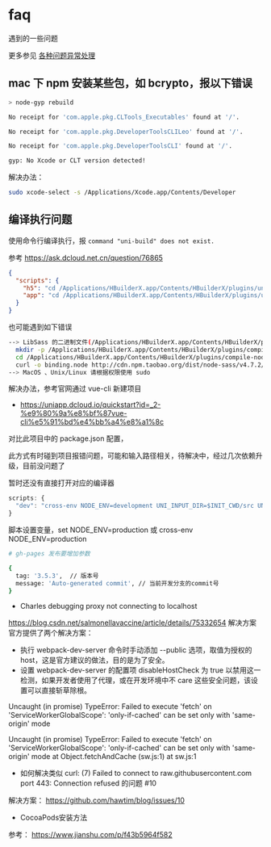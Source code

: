# faq

遇到的一些问题

更多参见 [各种问题异常处理](https://www.yuque.com/cloudyan/faq)

## mac 下 npm 安装某些包，如 bcrypto，报以下错误

```bash
> node-gyp rebuild

No receipt for 'com.apple.pkg.CLTools_Executables' found at '/'.

No receipt for 'com.apple.pkg.DeveloperToolsCLILeo' found at '/'.

No receipt for 'com.apple.pkg.DeveloperToolsCLI' found at '/'.

gyp: No Xcode or CLT version detected!
```

解决办法：

```bash
sudo xcode-select -s /Applications/Xcode.app/Contents/Developer
```

## 编译执行问题

使用命令行编译执行，报 `command "uni-build" does not exist.`

参考 https://ask.dcloud.net.cn/question/76865

```json
{
  "scripts": {
    "h5": "cd /Applications/HBuilderX.app/Contents/HBuilderX/plugins/uniapp-cli/ && cross-env UNI_INPUT_DIR=$INIT_CWD/ UNI_OUTPUT_DIR=$INIT_CWD/unpackage/dist/dev/h5 UNI_PLATFORM=h5 NODE_ENV=development node bin/uniapp-cli.js",
    "app": "cd /Applications/HBuilderX.app/Contents/HBuilderX/plugins/uniapp-cli/ && cross-env UNI_INPUT_DIR=$INIT_CWD/ UNI_OUTPUT_DIR=$INIT_CWD/unpackage/dist/dev/app-plus UNI_PLATFORM=app-plus NODE_ENV=development node bin/uniapp-cli.js",
  }
}
```

也可能遇到如下错误

```bash
--> LibSass 的二进制文件(/Applications/HBuilderX.app/Contents/HBuilderX/plugins/compile-node-sass/node_modules/node-sass-china/vendor/darwin-x64-72/binding.node)缺失，请执行下面3条命令下载对应版本的二进制文件：（有可能引发此错误的原因是 Node 版本变更）
  mkdir -p /Applications/HBuilderX.app/Contents/HBuilderX/plugins/compile-node-sass/node_modules/node-sass-china/vendor/darwin-x64-72
  cd /Applications/HBuilderX.app/Contents/HBuilderX/plugins/compile-node-sass/node_modules/node-sass-china/vendor/darwin-x64-72
  curl -o binding.node http://cdn.npm.taobao.org/dist/node-sass/v4.7.2/darwin-x64-72_binding.node
--> MacOS 、Unix/Linux 请根据权限使用 sudo
```

解决办法，参考官网通过 vue-cli 新建项目

- https://uniapp.dcloud.io/quickstart?id=_2-%e9%80%9a%e8%bf%87vue-cli%e5%91%bd%e4%bb%a4%e8%a1%8c

对比此项目中的 package.json 配置，

此方式有时碰到项目报错问题，可能和输入路径相关，待解决中，经过几次依赖升级，目前没问题了

暂时还没有直接打开对应的编译器

```js
scripts: {
  "dev": "cross-env NODE_ENV=development UNI_INPUT_DIR=$INIT_CWD/src UNI_OUTPUT_DIR=$INIT_CWD/src/unpackage/dist/dev/mp-weixin UNI_PLATFORM=mp-weixin vue-cli-service uni-build --watch"
}
```

脚本设置变量，set NODE_ENV=production 或 cross-env NODE_ENV=production

```bash
# gh-pages 发布要增加参数

{
  tag: '3.5.3',  // 版本号
  message: 'Auto-generated commit', // 当前开发分支的commit号
}
```

- Charles debugging proxy not connecting to localhost

https://blog.csdn.net/salmonellavaccine/article/details/75332654
解决方案
官方提供了两个解决方案：
- 执行 webpack-dev-server 命令时手动添加 --public 选项，取值为授权的 host，这是官方建议的做法，目的是为了安全。
- 设置 webpack-dev-server 的配置项 disableHostCheck 为 true 以禁用这一检测，如果开发者使用了代理，或在开发环境中不 care 这些安全问题，该设置可以直接斩草除根。


Uncaught (in promise) TypeError: Failed to execute 'fetch' on 'ServiceWorkerGlobalScope': 'only-if-cached' can be set only with 'same-origin' mode

Uncaught (in promise) TypeError: Failed to execute 'fetch' on 'ServiceWorkerGlobalScope': 'only-if-cached' can be set only with 'same-origin' mode
    at Object.fetchAndCache (sw.js:1)
    at sw.js:1

- 如何解决类似 curl: (7) Failed to connect to raw.githubusercontent.com port 443: Connection refused 的问题 #10

解决方案： https://github.com/hawtim/blog/issues/10

- CocoaPods安装方法

参考： https://www.jianshu.com/p/f43b5964f582
